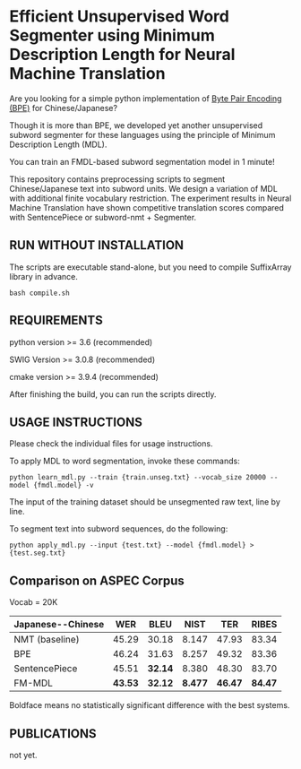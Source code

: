 Efficient Unsupervised Word Segmenter using Minimum Description Length for Neural Machine Translation
=======
Are you looking for a simple python implementation of [Byte Pair Encoding (BPE)](https://github.com/rsennrich/subword-nmt.git) for Chinese/Japanese? 

Though it is more than BPE, we developed yet another unsupervised subword segmenter for these languages using the principle of Minimum Description Length (MDL).

You can train an FMDL-based subword segmentation model in 1 minute!

This repository contains preprocessing scripts to segment Chinese/Japanese text into subword
units. We design a variation of MDL with additional finite vocabulary restriction. The experiment results in Neural Machine Translation have shown competitive translation scores compared with SentencePiece or subword-nmt + Segmenter.

RUN WITHOUT INSTALLATION
------------
The scripts are executable stand-alone, but you need to compile SuffixArray library in advance.
    
    bash compile.sh

REQUIREMENTS
------------

python version >= 3.6 (recommended)

SWIG Version >= 3.0.8 (recommended)

cmake version >= 3.9.4 (recommended)



After finishing the build, you can run the scripts directly.

USAGE INSTRUCTIONS
------------------
Please check the individual files for usage instructions.

To apply MDL to word segmentation, invoke these commands:

    python learn_mdl.py --train {train.unseg.txt} --vocab_size 20000 --model {fmdl.model} -v

The input of the training dataset should be unsegmented raw text, line by line.

To segment text into subword sequences, do the following:

    python apply_mdl.py --input {test.txt} --model {fmdl.model} > {test.seg.txt}


Comparison on ASPEC Corpus 
------------
Vocab = 20K

| Japanese--Chinese| WER   | BLEU  | NIST  | TER   | RIBES |
| -----------------| ------| ------| ------| ------| ------|
| NMT (baseline)   | 45.29 | 30.18 | 8.147 | 47.93 | 83.34 |
| BPE              | 46.24 | 31.63 | 8.257 | 49.32 | 83.36 |
| SentencePiece    | 45.51| **32.14** | 8.380 | 48.30 | 83.70 |
| FM-MDL           | **43.53**| **32.12** | **8.477** | **46.47** | **84.47** |
Boldface means no statistically significant difference with the best systems.

PUBLICATIONS
------------

not yet.



